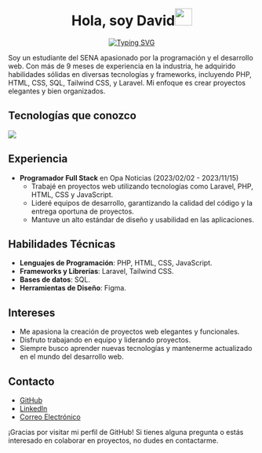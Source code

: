 
<h1 align="center"><b>Hola, soy David</b><img src="https://media.giphy.com/media/hvRJCLFzcasrR4ia7z/giphy.gif" width="35"></h1>
<p align="center">
<a href="https://git.io/typing-svg"><img src="https://readme-typing-svg.demolab.com?font=&pause=1000&random=false&width=500&lines=Estudiante+en+desarrollo+web;Convicci%C3%B3n+por+el+c%C3%B3digo+y+la+creatividad" alt="Typing SVG" /></a>
</p>

Soy un estudiante del SENA apasionado por la programación y el desarrollo web. Con más de 9 meses de experiencia en la industria, he adquirido habilidades sólidas en diversas tecnologías y frameworks, incluyendo PHP, HTML, CSS, SQL, Tailwind CSS, y Laravel. Mi enfoque es crear proyectos elegantes y bien organizados.

## Tecnologías que conozco

  <a href="https://skillicons.dev">
    <img src="https://skillicons.dev/icons?i=git,bootstrap,css,discord,figma,github,html,idea,java,js,md,mysql,nextjs,postman,react,laravel,wordpress,tailwind,vscode&perline=14" />
  </a>
  
## Experiencia

- **Programador Full Stack** en Opa Noticias (2023/02/02 - 2023/11/15)
  - Trabajé en proyectos web utilizando tecnologías como Laravel, PHP, HTML, CSS y JavaScript.
  - Lideré equipos de desarrollo, garantizando la calidad del código y la entrega oportuna de proyectos.
  - Mantuve un alto estándar de diseño y usabilidad en las aplicaciones.

## Habilidades Técnicas

- **Lenguajes de Programación**: PHP, HTML, CSS, JavaScript.
- **Frameworks y Librerías**: Laravel, Tailwind CSS.
- **Bases de datos**: SQL.
- **Herramientas de Diseño**: Figma.

## Intereses

- Me apasiona la creación de proyectos web elegantes y funcionales.
- Disfruto trabajando en equipo y liderando proyectos.
- Siempre busco aprender nuevas tecnologías y mantenerme actualizado en el mundo del desarrollo web.

## Contacto

- [GitHub](https://github.com/DavidFlorezQuin)
- [LinkedIn](https://www.linkedin.com/in/david-florez-quintero-20189220a)
- [Correo Electrónico]( davidmauricioflorez@gmail.com)

¡Gracias por visitar mi perfil de GitHub! Si tienes alguna pregunta o estás interesado en colaborar en proyectos, no dudes en contactarme.

